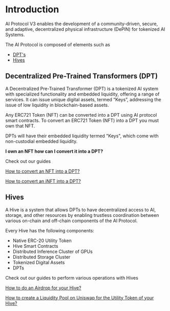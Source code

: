 # Introduction
AI Protocol V3 enables the development of a community-driven, secure, and adaptive, decentralized physical infrastructure (DePIN) for tokenized AI Systems.

The AI Protocol is composed of elements such as 
* [DPT's](#decentralized-pre-trained-transformers-dpt)
* [Hives](#hives)

## Decentralized Pre-Trained Transformers (DPT)
A Decentralized Pre-Trained Transformer (DPT) is a tokenized AI system with specialized functionality and embedded liquidity, offering a range of services. It can issue unique digital assets, termed “Keys”, addressing the issue of low liquidity in blockchain-based assets.

Any ERC721 Token (NFT) can be converted into a DPT using AI protocol smart contracts. To convert an ERC721 Token (NFT) into a DPT you must own that NFT.

DPTs will have their embedded liquidity termed "Keys", which come with non-custodial embedded liquidity.

**I own an NFT how can I convert it into a DPT?**

Check out our guides

[How to convert an NFT into a DPT?](./guides/convert-nft-to-dpt/README.md)

[How to convert an iNFT into a DPT?](./guides/convert-inft-to-dpt/README.md)

## Hives
A Hive is a system that allows DPTs to have decentralized access to AI, storage, and other resources by enabling trustless coordination between various on-chain and off-chain components of the AI Protocol.

Every Hive has the following components:
 * Native ERC-20 Utility Token
 * Hive Smart Contracts
 * Distributed Inference Cluster of GPUs
 * Distributed Storage Cluster
 * Tokenized Digital Assets
 * DPTs

Check out our guides to perform various operations with Hives

[How to do an Airdrop for your Hive?](./guides/how-to-airdrop.md)

[How to create a Liquidity Pool on Uniswap for the Utility Token of your Hive?](./guides/how-to-airdrop.md)